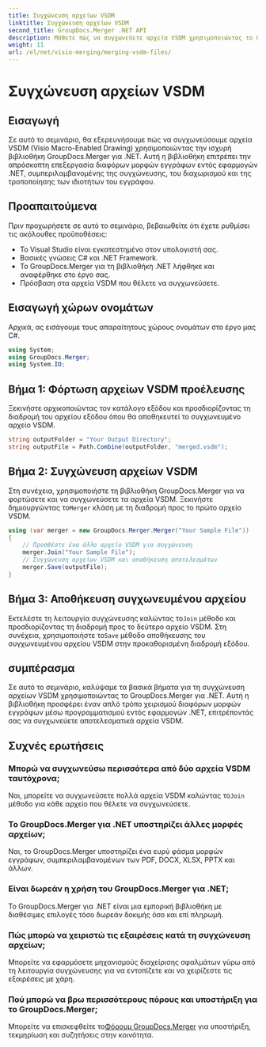 ```yaml
---
title: Συγχώνευση αρχείων VSDM
linktitle: Συγχώνευση αρχείων VSDM
second_title: GroupDocs.Merger .NET API
description: Μάθετε πώς να συγχωνεύετε αρχεία VSDM χρησιμοποιώντας το GroupDocs.Merger για .NET. Απλοποιήστε τις εργασίες διαχείρισης εγγράφων με αυτήν την εύχρηστη βιβλιοθήκη.
weight: 11
url: /el/net/visio-merging/merging-vsdm-files/
---
```


# Συγχώνευση αρχείων VSDM

## Εισαγωγή
Σε αυτό το σεμινάριο, θα εξερευνήσουμε πώς να συγχωνεύσουμε αρχεία VSDM (Visio Macro-Enabled Drawing) χρησιμοποιώντας την ισχυρή βιβλιοθήκη GroupDocs.Merger για .NET. Αυτή η βιβλιοθήκη επιτρέπει την απρόσκοπτη επεξεργασία διαφόρων μορφών εγγράφων εντός εφαρμογών .NET, συμπεριλαμβανομένης της συγχώνευσης, του διαχωρισμού και της τροποποίησης των ιδιοτήτων του εγγράφου.
## Προαπαιτούμενα
Πριν προχωρήσετε σε αυτό το σεμινάριο, βεβαιωθείτε ότι έχετε ρυθμίσει τις ακόλουθες προϋποθέσεις:
- Το Visual Studio είναι εγκατεστημένο στον υπολογιστή σας.
- Βασικές γνώσεις C# και .NET Framework.
- Το GroupDocs.Merger για τη βιβλιοθήκη .NET λήφθηκε και αναφέρθηκε στο έργο σας.
- Πρόσβαση στα αρχεία VSDM που θέλετε να συγχωνεύσετε.

## Εισαγωγή χώρων ονομάτων
Αρχικά, ας εισάγουμε τους απαραίτητους χώρους ονομάτων στο έργο μας C#.
```csharp
using System; 
using GroupDocs.Merger;
using System.IO;
```
## Βήμα 1: Φόρτωση αρχείων VSDM προέλευσης
Ξεκινήστε αρχικοποιώντας τον κατάλογο εξόδου και προσδιορίζοντας τη διαδρομή του αρχείου εξόδου όπου θα αποθηκευτεί το συγχωνευμένο αρχείο VSDM.
```csharp
string outputFolder = "Your Output Directory";
string outputFile = Path.Combine(outputFolder, "merged.vsdm");
```
## Βήμα 2: Συγχώνευση αρχείων VSDM
 Στη συνέχεια, χρησιμοποιήστε τη βιβλιοθήκη GroupDocs.Merger για να φορτώσετε και να συγχωνεύσετε τα αρχεία VSDM. Ξεκινήστε δημιουργώντας το`Merger` κλάση με τη διαδρομή προς το πρώτο αρχείο VSDM.
```csharp
using (var merger = new GroupDocs.Merger.Merger("Your Sample File"))
{
    // Προσθέστε ένα άλλο αρχείο VSDM για συγχώνευση
    merger.Join("Your Sample File");
    // Συγχώνευση αρχείων VSDM και αποθήκευση αποτελεσμάτων
    merger.Save(outputFile);
}
```
## Βήμα 3: Αποθήκευση συγχωνευμένου αρχείου
Εκτελέστε τη λειτουργία συγχώνευσης καλώντας το`Join` μέθοδο και προσδιορίζοντας τη διαδρομή προς το δεύτερο αρχείο VSDM. Στη συνέχεια, χρησιμοποιήστε το`Save` μέθοδο αποθήκευσης του συγχωνευμένου αρχείου VSDM στην προκαθορισμένη διαδρομή εξόδου.

## συμπέρασμα
Σε αυτό το σεμινάριο, καλύψαμε τα βασικά βήματα για τη συγχώνευση αρχείων VSDM χρησιμοποιώντας το GroupDocs.Merger για .NET. Αυτή η βιβλιοθήκη προσφέρει έναν απλό τρόπο χειρισμού διαφόρων μορφών εγγράφων μέσω προγραμματισμού εντός εφαρμογών .NET, επιτρέποντάς σας να συγχωνεύετε αποτελεσματικά αρχεία VSDM.

## Συχνές ερωτήσεις
### Μπορώ να συγχωνεύσω περισσότερα από δύο αρχεία VSDM ταυτόχρονα;
 Ναι, μπορείτε να συγχωνεύσετε πολλά αρχεία VSDM καλώντας το`Join` μέθοδο για κάθε αρχείο που θέλετε να συγχωνεύσετε.
### Το GroupDocs.Merger για .NET υποστηρίζει άλλες μορφές αρχείων;
Ναι, το GroupDocs.Merger υποστηρίζει ένα ευρύ φάσμα μορφών εγγράφων, συμπεριλαμβανομένων των PDF, DOCX, XLSX, PPTX και άλλων.
### Είναι δωρεάν η χρήση του GroupDocs.Merger για .NET;
Το GroupDocs.Merger για .NET είναι μια εμπορική βιβλιοθήκη με διαθέσιμες επιλογές τόσο δωρεάν δοκιμής όσο και επί πληρωμή.
### Πώς μπορώ να χειριστώ τις εξαιρέσεις κατά τη συγχώνευση αρχείων;
Μπορείτε να εφαρμόσετε μηχανισμούς διαχείρισης σφαλμάτων γύρω από τη λειτουργία συγχώνευσης για να εντοπίζετε και να χειρίζεστε τις εξαιρέσεις με χάρη.
### Πού μπορώ να βρω περισσότερους πόρους και υποστήριξη για το GroupDocs.Merger;
 Μπορείτε να επισκεφθείτε το[Φόρουμ GroupDocs.Merger](https://forum.groupdocs.com/c/merger/32) για υποστήριξη, τεκμηρίωση και συζητήσεις στην κοινότητα.